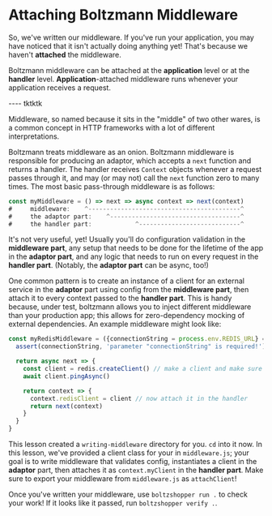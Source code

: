 # Attaching Boltzmann Middleware

So, we've written our middleware. If you've run your application, you may have
noticed that it isn't actually doing anything yet! That's because we haven't
**attached** the middleware.

Boltzmann middleware can be attached at the **application** level or at the
**handler** level. **Application**-attached middleware runs whenever your
application receives a request. 

---- tktktk


Middleware, so named because it sits in the "middle" of two other wares, is
a common concept in HTTP frameworks with a lot of different interpretations.

Boltzmann treats middleware as an onion. Boltzmann middleware is responsible for
producing an adaptor, which accepts a `next` function and returns a handler. The
handler receives `Context` objects whenever a request passes through it, and may
(or may not) call the `next` function zero to many times. The most basic pass-through
middleware is as follows:

```js
const myMiddleware = () => next => async context => next(context)
#     middleware:    ^------------------------------------------^
#     the adaptor part:    ^------------------------------------^
#     the handler part:            ^----------------------------^
```

It's not very useful, yet! Usually you'll do configuration validation in the
**middleware part**, any setup that needs to be done for the lifetime of the app
in the **adaptor part**, and any logic that needs to run on every request in the
**handler part**. (Notably, the **adaptor part** can be async, too!)

One common pattern is to create an instance of a client for an external service
in the **adaptor** part using config from the **middleware part**, then attach
it to every context passed to the **handler part**. This is handy because,
under test, boltzmann allows you to inject different middleware than your
production app; this allows for zero-dependency mocking of external
dependencies. An example middleware might look like:

```js
const myRedisMiddleware = ({connectionString = process.env.REDIS_URL} = {}) => {
  assert(connectionString, 'parameter "connectionString" is required!') // config validation

  return async next => {
    const client = redis.createClient() // make a client and make sure it works
    await client.pingAsync()

    return context => {
      context.redisClient = client // now attach it in the handler
      return next(context)
    }
  }
}
```

This lesson created a `writing-middleware` directory for you. `cd` into it now.
In this lesson, we've provided a client class for your in `middleware.js`; your
goal is to write middleware that validates config, instantiates a client in the
**adaptor** part, then attaches it as `context.myClient` in the **handler
part**. Make sure to export your middleware from `middleware.js` as
`attachClient`!

Once you've written your middleware, use `boltzshopper run .` to check your
work! If it looks like it passed, run `boltzshopper verify .`.
